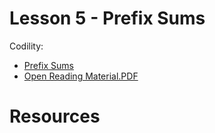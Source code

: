 # Lesson 5 - Prefix Sums

Codility:

- [Prefix Sums](https://app.codility.com/programmers/lessons/5-prefix_sums/)
- [Open Reading Material.PDF](docs/lessons/l005-prefix-sums.pdf)

# Resources

